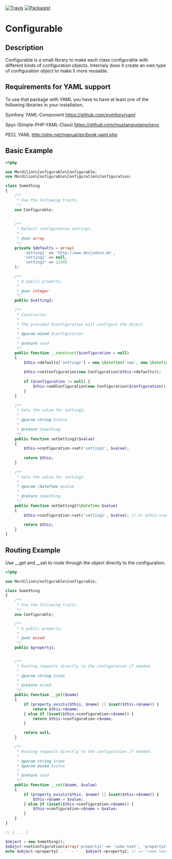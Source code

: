 [![Travis](https://img.shields.io/travis/mordilion/Configurable.svg?branch=master)](https://travis-ci.org/mordilion/Configurable)
[![Packagist](https://img.shields.io/packagist/dt/mordilion/configurable.svg)](https://packagist.org/packages/mordilion/configurable)
# Configurable
## Description
Configurable is a small library to make each class configurable with different kinds of configuration objects. Internaly does it create an own type of configuration object to make it more reusable.

## Requirements for YAML support
To use that package with YAML you have to have at least one of the following libraries in your installation.

Symfony YAML-Component https://github.com/symfony/yaml

Spyc (Simple-PHP-YAML-Class) https://github.com/mustangostang/spyc

PECL YAML http://php.net/manual/en/book.yaml.php

## Basic Example
```php
<?php

use Mordilion\Configurable\Configurable;
use Mordilion\Configurable\Configuration\Configuration;

class Something
{
    /**
     * Use the following traits.
     */
    use Configurable;
    
    
    /**
     * Default configuration settings.
     *
     * @var array
     */
    private $defaults = array(
        'setting1' => 'http://www.devjunkie.de',
        'setting2' => null,
        'setting3' => 12345
    );
    
    /**
     * A public property.
     *
     * @var integer
     */
    public $setting3;
    
    /**
     * Constructor.
     *
     * The provided $configuration will configure the object.
     *
     * @param mixed $configuration
     *
     * @return void
     */
    public function __construct($configuration = null)
    {
        $this->defaults['setting2'] = new \DateTime('now', new \DateTimeZone('America/Chicago'));
        
        $this->setConfiguration(new Configuration($this->defaults));
        
        if ($configuration != null) {
            $this->addConfiguration(new Configuration($configuration));
        }
    }
    
    /**
     * Sets the value for setting1.
     *
     * @param string $value
     *
     * @return Something
     */
    public function setSetting1($value)
    {
        $this->configuration->set('setting1', $value);
        
        return $this;
    }
    
    /**
     * Sets the value for setting2.
     *
     * @param \DateTime $value
     *
     * @return Something
     */
    public function setSetting2(\DateTime $value)
    {
        $this->configuration->set('setting2', $value); // or $this->configuration->setting2 = $value;
        
        return $this;
    }
}
```

## Routing Example
Use __get and __set to route through the object directly to the configuration.
```php
<?php

use Mordilion\Configurable\Configurable;

class Something
{
    /**
     * Use the following traits.
     */
    use Configurable;

    /**
     * A public property.
     *
     * @var mixed
     */
    public $property1;


    /**
     * Routing requests directly to the configuration if needed.
     *
     * @param string $name
     *
     * @return mixed
     */
    public function __get($name)
    {
        if (property_exists($this, $name) || isset($this->$name)) {
            return $this->$name;
        } else if (isset($this->configuration->$name)) {
            return $this->configuration->$name;
        }

        return null;
    }

    /**
     * Routing requests directly to the configuration if needed.
     * 
     * @param string $name
     * @param mixed $value
     *
     * @return void
     */
    public function __set($name, $value)
    {
        if (property_exists($this, $name) || isset($this->$name)) {
            $this->$name = $value;
        } else if (isset($this->configuration->$name)) {
            $this->configuration->$name = $value;
        }
    }
}

// { ... }

$object = new Something();
$obejct->setConfiguration(array('property1' => 'some text', 'property2' => 'some other text')); // simple use
echo $object->property1 . ' -- ' . $object->property2; // => "some text -- some other text"
```
